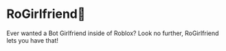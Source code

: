 # RoGirlfriend👧
Ever wanted a Bot Girlfriend inside of Roblox? Look no further, RoGirlfriend lets you have that!
